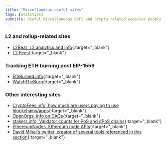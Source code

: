 ```yaml
---
title: "Miscellaneous useful sites"
tags: [utilities]
subtitle: Useful miscellaneous DeFi and crypto related websites people and organizations build.
---
```


### L2 and rollup-related sites

- [L2Beat, L2 analytics and info](https://l2beat.com/){:target="_blank"}
- [L2 Fees](https://l2fees.info/){:target="_blank"}


### Tracking ETH burning post EIP-1559

- [EthBurned.info](https://ethburned.info/){:target="_blank"}
- [WatchTheBurn](https://watchtheburn.com/){:target="_blank"}

### Other interesting sites

- [CryptoFees.info, how much are users paying to use blockchains/apps](https://cryptofees.info/){:target="_blank"}
- [OpenOrgs, info on DAOs](https://openorgs.info/){:target="_blank"}
- [stakers.info, Validator counts for PoS and dPoS chains](https://stakers.info/){:target="_blank"}
- [EthereumNodes, Ethereum node APIs](https://ethereumnodes.com/){:target="_blank"}
- [David Mihal's twitter, creator of several tools referenced in this section](https://twitter.com/dmihal){:target="_blank"}
